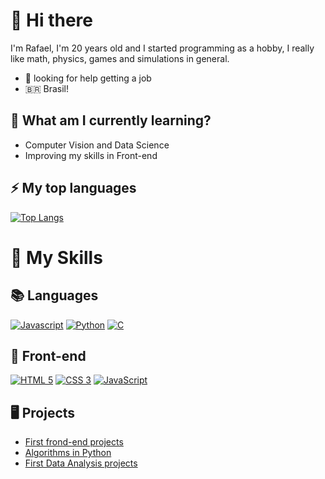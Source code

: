 # 👋 Hi there

I'm Rafael, I'm 20 years old and I started programming as a hobby, I really like math, physics, games and simulations in general.

- 🤔 looking for help getting a job
- 🇧🇷 Brasil!

## 🌱 What am I currently learning?

- Computer Vision and Data Science
- Improving my skills in Front-end

## ⚡ My top languages
[![Top Langs](https://github-readme-stats.vercel.app/api/top-langs/?username=rafael-silveirap&layout=compact&theme=synthwave&langs_count=10&count_private=true)](https://github.com/anuraghazra/github-readme-stats)

# 🚀 My Skills

## 📚 Languages
[![Javascript](https://img.shields.io/badge/JAVASCRIPT-323330?style=for-the-badge&logo=javascript)](https://developer.mozilla.org/pt-BR/docs/Web/JavaScript)
[![Python](https://img.shields.io/badge/PYTHON-f7d367?style=for-the-badge&logo=python)](https://www.python.org/)
[![C](https://img.shields.io/badge/C-000000?style=for-the-badge&logo=c)](https://en.wikipedia.org/wiki/C_(programming_language))


## 👀 Front-end
[![HTML 5](https://img.shields.io/badge/HTML5-E34F26?style=for-the-badge&logo=html5&logoColor=white)](https://www.w3.org/standards/webdesign/htmlcss.html)
[![CSS 3](https://img.shields.io/badge/CSS3-1572B6?style=for-the-badge&logo=css3&logoColor=white)](https://www.w3.org/standards/webdesign/htmlcss.html)
[![JavaScript](https://img.shields.io/badge/JAVASCRIPT-323330?style=for-the-badge&logo=javascript)](https://www.w3schools.com/whatis/whatis_js.asp)

## 🖥️ Projects
- <a href='https://github.com/rafael-silveirap/first-projects--js-html-css-' target='_blank'>First frond-end projects</a>
- <a href='https://github.com/rafael-silveirap/programacao-computadores-2periodo' target='_blank'>Algorithms in Python</a>
- <a href='https://github.com/rafael-silveirap/first_project_data_analysis' target='_blank'>First Data Analysis projects</a>

